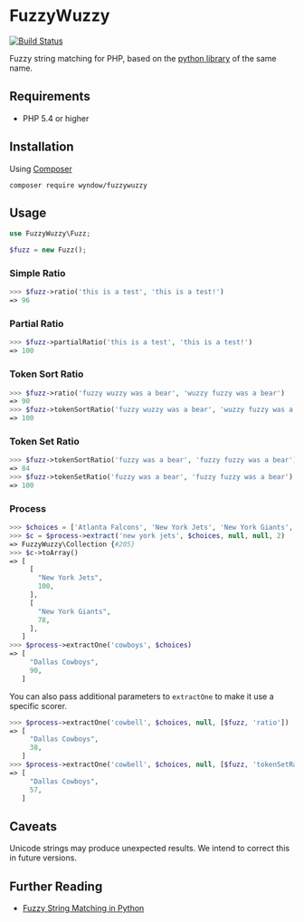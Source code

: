 # FuzzyWuzzy

[![Build Status](https://travis-ci.org/wyndow/fuzzywuzzy.svg?branch=master)](https://travis-ci.org/wyndow/fuzzywuzzy)

Fuzzy string matching for PHP, based on the [python library](https://github.com/seatgeek/fuzzywuzzy) of the same name.

## Requirements

* PHP 5.4 or higher

## Installation

Using [Composer](http://getcomposer.org/)

```
composer require wyndow/fuzzywuzzy
```

## Usage

```php
use FuzzyWuzzy\Fuzz;

$fuzz = new Fuzz();
```

### Simple Ratio

```php
>>> $fuzz->ratio('this is a test', 'this is a test!')
=> 96
```

### Partial Ratio

```php
>>> $fuzz->partialRatio('this is a test', 'this is a test!')
=> 100
```

### Token Sort Ratio

```php
>>> $fuzz->ratio('fuzzy wuzzy was a bear', 'wuzzy fuzzy was a bear')
=> 90
>>> $fuzz->tokenSortRatio('fuzzy wuzzy was a bear', 'wuzzy fuzzy was a bear')
=> 100
```

### Token Set Ratio

```php
>>> $fuzz->tokenSortRatio('fuzzy was a bear', 'fuzzy fuzzy was a bear')
=> 84
>>> $fuzz->tokenSetRatio('fuzzy was a bear', 'fuzzy fuzzy was a bear')
=> 100
```

### Process

```php
>>> $choices = ['Atlanta Falcons', 'New York Jets', 'New York Giants', 'Dallas Cowboys']
>>> $c = $process->extract('new york jets', $choices, null, null, 2)
=> FuzzyWuzzy\Collection {#205}
>>> $c->toArray()
=> [
     [
       "New York Jets",
       100,
     ],
     [
       "New York Giants",
       78,
     ],
   ]
>>> $process->extractOne('cowboys', $choices)
=> [
     "Dallas Cowboys",
     90,
   ]
```

You can also pass additional parameters to `extractOne` to make it use a specific scorer.

```php
>>> $process->extractOne('cowbell', $choices, null, [$fuzz, 'ratio'])
=> [
     "Dallas Cowboys",
     38,
   ]
>>> $process->extractOne('cowbell', $choices, null, [$fuzz, 'tokenSetRatio'])
=> [
     "Dallas Cowboys",
     57,
   ]
```

## Caveats

Unicode strings may produce unexpected results. We intend to correct this in future versions.

## Further Reading

* [Fuzzy String Matching in Python](http://chairnerd.seatgeek.com/fuzzywuzzy-fuzzy-string-matching-in-python/)

